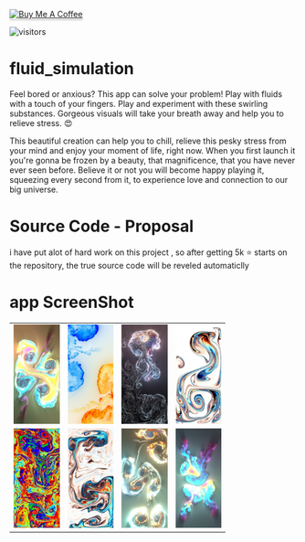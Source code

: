 <a href="https://www.buymeacoffee.com/NaserElziadna" target="_blank"><img src="https://www.buymeacoffee.com/assets/img/custom_images/orange_img.png" alt="Buy Me A Coffee" style="height: 41px !important;width: 174px !important;box-shadow: 0px 3px 2px 0px rgba(190, 190, 190, 0.5) !important;-webkit-box-shadow: 0px 3px 2px 0px rgba(190, 190, 190, 0.5) !important;" ></a>

![visitors](https://visitor-badge.laobi.icu/badge?page_id=NaserElziadna.fluid_simulation)
# fluid_simulation

Feel bored or anxious? This app can solve your problem! Play with fluids with a touch of your fingers. Play and experiment with these swirling substances. Gorgeous visuals will take your breath away and help you to relieve stress. 😍

This beautiful creation can help you to chill, relieve this pesky stress from your mind and enjoy your moment of life, right now. When you first launch it you're gonna be frozen by a beauty, that magnificence, that you have never ever seen before. Believe it or not you will become happy playing it, squeezing every second from it, to experience love and connection to our big universe.

# Source Code - Proposal

i have put alot of hard work on this project , so after getting 5k ⭐ starts on the repository, the true source code will be reveled automaticlly

# app ScreenShot
<table style="width:75%;height:75%;">
  <tr>
    <td>
      <img src="https://github.com/NaserElziadna/fluid_simulation/blob/main/screen_shoots/screen_shoot_1.webp" alt="drawing" style="width:100%;"/>    
    </td>
    <td>
      <img src="https://github.com/NaserElziadna/fluid_simulation/blob/main/screen_shoots/screen_shoot_2.webp" alt="drawing" style="width:100%;"/>    
    </td>
     <td>
      <img src="https://github.com/NaserElziadna/fluid_simulation/blob/main/screen_shoots/screen_shoot_3.webp" alt="drawing" style="width:100%;"/>    
    </td>
     <td>
      <img src="https://github.com/NaserElziadna/fluid_simulation/blob/main/screen_shoots/screen_shoot_4.webp" alt="drawing" style="width:100%;"/>    
    </td>
  </tr>
  <tr> 
    <td>
      <img src="https://github.com/NaserElziadna/fluid_simulation/blob/main/screen_shoots/screen_shoot_5.webp" alt="drawing" style="width:100%;"/>    
    </td>
     <td>
      <img src="https://github.com/NaserElziadna/fluid_simulation/blob/main/screen_shoots/screen_shoot_6.webp" alt="drawing" style="width:100%;"/>    
    </td>
     <td>
      <img src="https://github.com/NaserElziadna/fluid_simulation/blob/main/screen_shoots/screen_shoot_7.webp" alt="drawing" style="width:100%;"/>    
    </td>
     <td>
      <img src="https://github.com/NaserElziadna/fluid_simulation/blob/main/screen_shoots/screen_shoot_8.webp" alt="drawing" style="width:100%;"/>    
    </td>
  </tr>
</table>  

